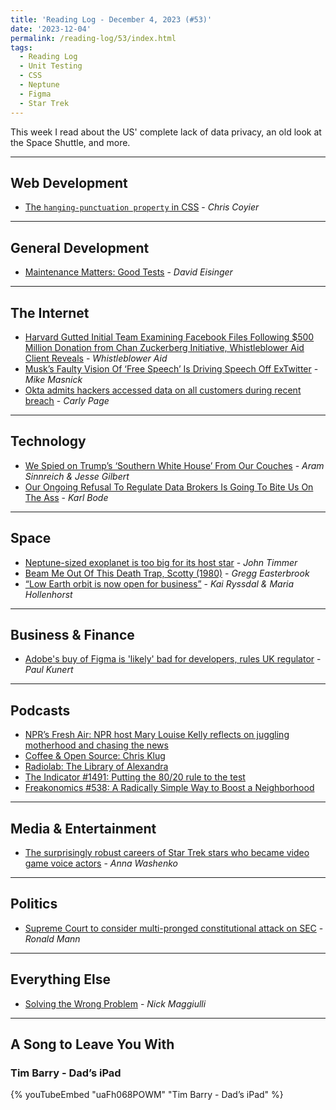 ```yaml
---
title: 'Reading Log - December 4, 2023 (#53)'
date: '2023-12-04'
permalink: /reading-log/53/index.html
tags:
  - Reading Log
  - Unit Testing
  - CSS
  - Neptune
  - Figma
  - Star Trek
---
```


This week I read about the US' complete lack of data privacy, an old look at the Space Shuttle, and more.
<!-- excerpt -->

---

## Web Development

- [The `hanging-punctuation property` in CSS](https://chriscoyier.net/2023/11/27/the-hanging-punctuation-property-in-css/) - *Chris Coyier*

---

## General Development

- [Maintenance Matters: Good Tests](https://www.viget.com/articles/maintenance-matters-good-tests/) - *David Eisinger*

---

## The Internet

- [Harvard Gutted Initial Team Examining Facebook Files Following $500 Million Donation from Chan Zuckerberg Initiative, Whistleblower Aid Client Reveals](https://live-whistleblower-aid.pantheonsite.io/joan-donovan-press-release/) - *Whistleblower Aid*
- [Musk’s Faulty Vision Of ‘Free Speech’ Is Driving Speech Off ExTwitter](https://www.techdirt.com/2023/11/29/musks-faulty-vision-of-free-speech-is-driving-speech-off-extwitter/) - *Mike Masnick*
- [Okta admits hackers accessed data on all customers during recent breach](https://techcrunch.com/2023/11/29/okta-admits-hackers-accessed-data-on-all-customers-during-recent-breach/) - *Carly Page*

---

## Technology

- [We Spied on Trump’s ‘Southern White House’ From Our Couches](https://www.rollingstone.com/culture/culture-features/data-brokers-trump-tech-spying-privacy-threat-1234897098/) - *Aram Sinnreich & Jesse Gilbert*
- [Our Ongoing Refusal To Regulate Data Brokers Is Going To Bite Us On The Ass](https://www.techdirt.com/2023/12/04/our-ongoing-refusal-to-regulate-data-brokers-is-going-to-bite-us-on-the-ass/) - *Karl Bode*

---

## Space

- [Neptune-sized exoplanet is too big for its host star](https://arstechnica.com/science/2023/12/neptune-sized-exoplanet-is-too-big-for-its-host-star/) - *John Timmer*
- [Beam Me Out Of This Death Trap, Scotty (1980)](http://www.iasa-intl.com/folders/shuttle/GoodbyeColumbia.html) - *Gregg Easterbrook*
- [“Low Earth orbit is now open for business”](https://www.marketplace.org/2023/11/29/low-earth-orbit-open-for-business-varda-space-industries/) - *Kai Ryssdal & Maria Hollenhorst*

---

## Business & Finance

- [Adobe's buy of Figma is 'likely' bad for developers, rules UK regulator](https://www.theregister.com/2023/11/29/adobes_buy_of_figma_is/) - *Paul Kunert*

---

## Podcasts

- [NPR’s Fresh Air: NPR host Mary Louise Kelly reflects on juggling motherhood and chasing the news](https://www.npr.org/2023/04/11/1169205866/npr-host-mary-louise-kelly-reflects-on-juggling-motherhood-and-chasing-the-news)
- [Coffee & Open Source: Chris Klug](https://www.coffeeandopensource.com/guest/chris-klug.html)
- [Radiolab: The Library of Alexandra](https://www.radiolab.org/podcast/library-alexandra)
- [The Indicator #1491: Putting the 80/20 rule to the test](https://www.npr.org/2023/11/29/1197958541/pareto-principle-80-20-rule-to-the-test)
- [Freakonomics #538: A Radically Simple Way to Boost a Neighborhood](https://freakonomics.com/podcast/a-radically-simple-way-to-boost-a-neighborhood/)

---

## Media & Entertainment

- [The surprisingly robust careers of Star Trek stars who became video game voice actors](https://arstechnica.com/gaming/2023/12/live-long-and-prosper-a-retrospective-of-video-game-roles-played-by-star-trek-actors/) - *Anna Washenko*

---

## Politics

- [Supreme Court to consider multi-pronged constitutional attack on SEC](https://www.scotusblog.com/2023/11/justices-to-consider-multi-pronged-constitutional-attack-on-sec/) - *Ronald Mann*

---

## Everything Else

- [Solving the Wrong Problem](https://ofdollarsanddata.com/solving-the-wrong-problem/) - *Nick Maggiulli*

---

## A Song to Leave You With

### Tim Barry - Dad’s iPad

{% youTubeEmbed "uaFh068POWM" "Tim Barry - Dad’s iPad" %}